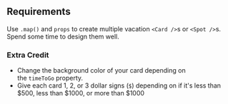 ## Requirements

Use `.map()` and `props` to create multiple vacation `<Card />`s or `<Spot />`s. Spend some time to design them well.

### **Extra Credit**

- Change the background color of your card depending on the `timeToGo` property.
- Give each card 1, 2, or 3 dollar signs (`$`) depending on if it's less than $500, less than $1000, or more than $1000